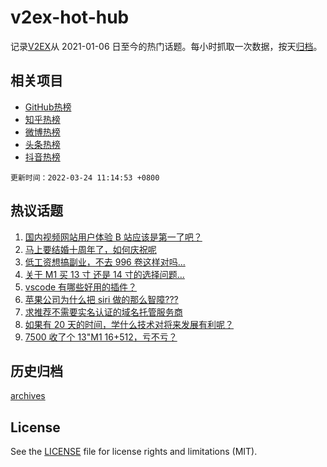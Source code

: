 # v2ex-hot-hub

 记录[V2EX](https://www.v2ex.com/)从 2021-01-06 日至今的热门话题。每小时抓取一次数据，按天[归档](archives)。
 
 ## 相关项目

- [GitHub热榜](https://github.com/snaildev/github-hot-hub)
- [知乎热榜](https://github.com/snaildev/zhihu-hot-hub)
- [微博热榜](https://github.com/snaildev/weibo-hot-hub)
- [头条热榜](https://github.com/snaildev/toutiao-hot-hub)
- [抖音热榜](https://github.com/snaildev/douyin-hot-hub)


 `更新时间：2022-03-24 11:14:53 +0800`

## 热议话题

1. [国内视频网站用户体验 B 站应该是第一了吧？](https://www.v2ex.com/t/842341)
1. [马上要结婚十周年了，如何庆祝呢](https://www.v2ex.com/t/842406)
1. [低工资想搞副业，不去 996 卷这样对吗...](https://www.v2ex.com/t/842330)
1. [关于 M1 买 13 寸 还是 14 寸的选择问题...](https://www.v2ex.com/t/842394)
1. [vscode 有哪些好用的插件？](https://www.v2ex.com/t/842290)
1. [苹果公司为什么把 siri 做的那么智障???](https://www.v2ex.com/t/842471)
1. [求推荐不需要实名认证的域名托管服务商](https://www.v2ex.com/t/842397)
1. [如果有 20 天的时间，学什么技术对将来发展有利呢？](https://www.v2ex.com/t/842460)
1. [7500 收了个 13"M1 16+512，亏不亏？](https://www.v2ex.com/t/842509)

## 历史归档

[archives](archives)

## License

See the [LICENSE](LICENSE) file for license rights and limitations (MIT).
